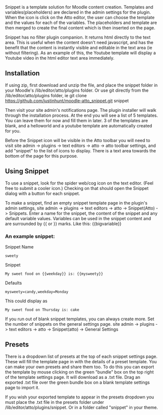 
Snippet is a template solution for Moodle content creation. Templates and variables(placeholders) are declared in the admin settings for the plugin. When the icon is click on the Atto editor, the user can choose the template and the values for each of the variables. The placeholders and template are then merged to create the final content which is then inserted on the page.

Snippet has no filter plugin companion. It returns html directly to the text area. This is useful when the content doesn't need javascript, and has the benefit that the content is instantly visible and editable in the text area (ie without filtering). As an example of this, the Youtube template will display a Youtube video in the html editor text area immediately.


## Installation
If using zip, first download and unzip the file, and place the snippet folder in your Moodle's /lib/editor/atto/plugins folder. Or use git directly from the /lib/editor/atto/plugins folder, ie
git clone https://github.com/justinhunt/moodle-atto_snippet.git snippet

Then visit your site admin's notifications page. The plugin installer will walk through the installation process. At the end you will see a list of 5 templates. You can leave them for now and fill them in later.  3 of the templates are blank, and a helloworld and a youtube template are automatically created for you.

Before the Snippet icon will be visible in the Atto toolbar you will need to visit site admin -> plugins -> text editors -> atto -> atto toolbar settings, and add "snippet" to the list of icons to display. There is a text area towards the bottom of the page for this purpose.


## Using Snippet
To use a snippet, look for the spider web/cog icon on the text editor. (Feel free to submit a cooler icon.) Checking on that should open the Snippet dialog with a button for each snippet.

To make a snippet, find an empty snippet template page in the plugin's admin settings, site admin -> plugins -> text editors -> atto -> Snippet(Atto) -> Snippets. Enter a name for the snippet, the content of the snippet and any default variable values. Variables can be used in the snippet content and are surrounded by {{ or }} marks. Like this: {{bigvariable}}


### An example snippet:
Snippet Name
```
sweety
```

Snippet
```
My sweet food on {{weekday}} is: {{mysweety}}
```

Defaults
```
mysweety=candy,weekday=Monday
```

This could display as
```
My sweet food on Thursday is: cake
```

If you run out of blank snippet templates, you can always create more. Set the number of snippets on the general settings page.
site admin -> plugins -> text editors -> atto -> Snippet(atto) -> General Settings

## Presets
There is a dropdown list of presets at the top of each snippet settings page. These will fill the template page in with the details of a preset template. You can make your own presets and share them too. To do this you can export the template by mouse clicking on the green "bundle" box on the top right of the template settings page. It will download as a .txt file. Drag an exported .txt file over the green bundle box on a blank template settings page to import it.


If you wish your exported template to appear in the presets dropdown you must place the .txt file in the presets folder under /lib/editor/atto/plugins/snippet. Or in a folder called "snippet" in your theme.
